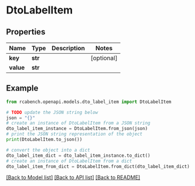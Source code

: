 # DtoLabelItem


## Properties

Name | Type | Description | Notes
------------ | ------------- | ------------- | -------------
**key** | **str** |  | [optional] 
**value** | **str** |  | 

## Example

```python
from rcabench.openapi.models.dto_label_item import DtoLabelItem

# TODO update the JSON string below
json = "{}"
# create an instance of DtoLabelItem from a JSON string
dto_label_item_instance = DtoLabelItem.from_json(json)
# print the JSON string representation of the object
print(DtoLabelItem.to_json())

# convert the object into a dict
dto_label_item_dict = dto_label_item_instance.to_dict()
# create an instance of DtoLabelItem from a dict
dto_label_item_from_dict = DtoLabelItem.from_dict(dto_label_item_dict)
```
[[Back to Model list]](../README.md#documentation-for-models) [[Back to API list]](../README.md#documentation-for-api-endpoints) [[Back to README]](../README.md)


